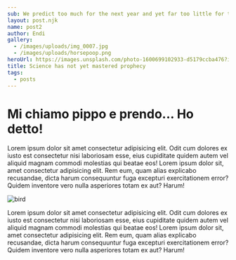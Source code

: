 ```yaml
---
sub: We predict too much for the next year and yet far too little for the next ten.
layout: post.njk
name: post2
author: Endi
gallery:
  - /images/uploads/img_0007.jpg
  - /images/uploads/horsepoop.png
heroUrl: https://images.unsplash.com/photo-1600699102933-d5179ccba476?ixlib=rb-1.2.1&auto=format&fit=crop&w=1350&q=80
title: Science has not yet mastered prophecy
tags:
  - posts
---
```

# Mi chiamo pippo e prendo... Ho detto!

Lorem ipsum dolor sit amet consectetur adipisicing elit. Odit cum
dolores ex iusto est consectetur nisi laboriosam esse, eius cupiditate
quidem autem vel aliquid magnam commodi molestias qui beatae eos!
Lorem ipsum dolor sit, amet consectetur adipisicing elit. Rem eum,
quam alias explicabo recusandae, dicta harum consequuntur fuga
excepturi exercitationem error? Quidem inventore vero nulla asperiores
totam ex aut? Harum!

![bird](https://images.unsplash.com/photo-1601915780592-e672d48d881a?ixlib=rb-1.2.1&ixid=eyJhcHBfaWQiOjEyMDd9&auto=format&fit=crop&w=500&q=60)

Lorem ipsum dolor sit amet consectetur adipisicing elit. Odit cum
dolores ex iusto est consectetur nisi laboriosam esse, eius cupiditate
quidem autem vel aliquid magnam commodi molestias qui beatae eos!
Lorem ipsum dolor sit, amet consectetur adipisicing elit. Rem eum,
quam alias explicabo recusandae, dicta harum consequuntur fuga
excepturi exercitationem error? Quidem inventore vero nulla asperiores
totam ex aut? Harum!